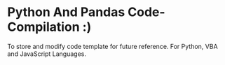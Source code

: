 # Python And Pandas Code-Compilation :)
To store and modify code template for future reference.
For Python, VBA and JavaScript Languages.
